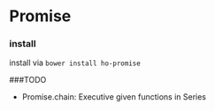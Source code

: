 # Promise

### install
install via `bower install ho-promise`

###TODO
* Promise.chain: Executive given functions in Series 